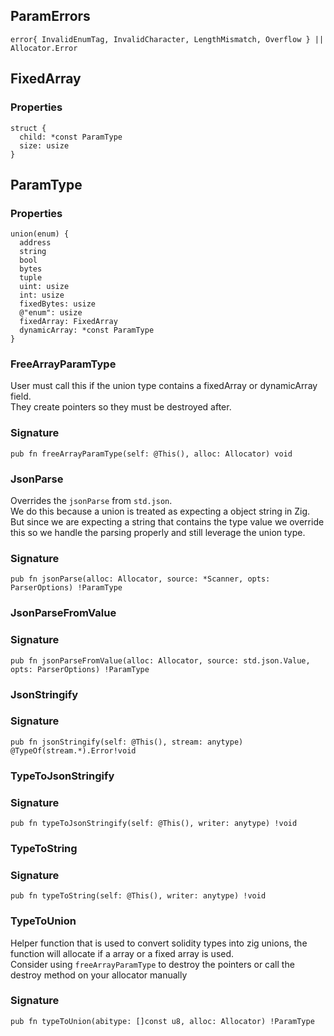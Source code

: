 ## ParamErrors

```zig
error{ InvalidEnumTag, InvalidCharacter, LengthMismatch, Overflow } || Allocator.Error
```

## FixedArray

### Properties

```zig
struct {
  child: *const ParamType
  size: usize
}
```

## ParamType

### Properties

```zig
union(enum) {
  address
  string
  bool
  bytes
  tuple
  uint: usize
  int: usize
  fixedBytes: usize
  @"enum": usize
  fixedArray: FixedArray
  dynamicArray: *const ParamType
}
```

### FreeArrayParamType
User must call this if the union type contains a fixedArray or dynamicArray field.\
They create pointers so they must be destroyed after.

### Signature

```zig
pub fn freeArrayParamType(self: @This(), alloc: Allocator) void
```

### JsonParse
Overrides the `jsonParse` from `std.json`.\
We do this because a union is treated as expecting a object string in Zig.\
But since we are expecting a string that contains the type value
we override this so we handle the parsing properly and still leverage the union type.

### Signature

```zig
pub fn jsonParse(alloc: Allocator, source: *Scanner, opts: ParserOptions) !ParamType
```

### JsonParseFromValue
### Signature

```zig
pub fn jsonParseFromValue(alloc: Allocator, source: std.json.Value, opts: ParserOptions) !ParamType
```

### JsonStringify
### Signature

```zig
pub fn jsonStringify(self: @This(), stream: anytype) @TypeOf(stream.*).Error!void
```

### TypeToJsonStringify
### Signature

```zig
pub fn typeToJsonStringify(self: @This(), writer: anytype) !void
```

### TypeToString
### Signature

```zig
pub fn typeToString(self: @This(), writer: anytype) !void
```

### TypeToUnion
Helper function that is used to convert solidity types into zig unions,
the function will allocate if a array or a fixed array is used.\
Consider using `freeArrayParamType` to destroy the pointers
or call the destroy method on your allocator manually

### Signature

```zig
pub fn typeToUnion(abitype: []const u8, alloc: Allocator) !ParamType
```

